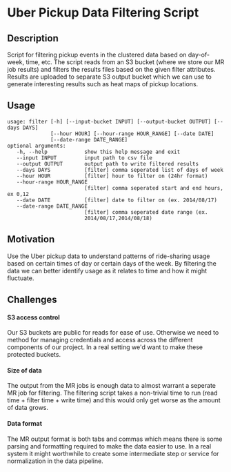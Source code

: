# Uber Pickup Data Filtering Script

## Description

Script for filtering pickup events in the clustered data based on day-of-week, time, etc.
The script reads from an S3 bucket (where we store our MR job results) and filters the
results files based on the given filter attributes. Results are uploaded to separate S3
output bucket which we can use to generate interesting results such as heat maps of
pickup locations.

## Usage

```
usage: filter [-h] [--input-bucket INPUT] [--output-bucket OUTPUT] [--days DAYS]
              [--hour HOUR] [--hour-range HOUR_RANGE] [--date DATE]
              [--date-range DATE_RANGE]
optional arguments:
   -h, --help            show this help message and exit
   --input INPUT         input path to csv file
   --output OUTPUT       output path to write filtered results
   --days DAYS           [filter] comma seperated list of days of week
   --hour HOUR           [filter] hour to filter on (24hr format)
   --hour-range HOUR_RANGE
                         [filter] comma seperated start and end hours, ex 0,12
   --date DATE           [filter] date to filter on (ex. 2014/08/17)
   --date-range DATE_RANGE
                         [filter] comma seperated date range (ex.
                         2014/08/17,2014/08/18)
```


## Motivation

Use the Uber pickup data to understand patterns of ride-sharing usage based on certain times
of day or certain days of the week. By filtering the data we can better identify usage as it
relates to time and how it might fluctuate.

## Challenges

#### S3 access control
Our S3 buckets are public for reads for ease of use. Otherwise we need to method for managing
credentials and access across the different components of our project. In a real setting we'd
want to make these protected buckets.

#### Size of data
The output from the MR jobs is enough data to almost warrant a seperate MR job for filtering.
The filtering script takes a non-trivial time to run (read time + filter time + write time) and
this would only get worse as the amount of data grows.

#### Data format
The MR output format is both tabs and commas which means there is some parsing and formatting
required to make the data easier to use. In a real system it might worthwhile to create some
intermediate step or service for normalization in the data pipeline.
